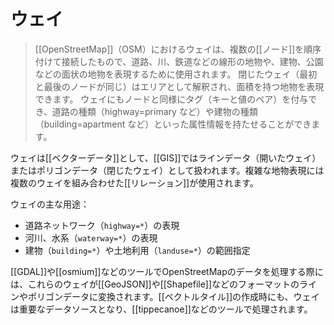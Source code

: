 # ウェイ

> [[OpenStreetMap]]（OSM）におけるウェイは、複数の[[ノード]]を順序付けて接続したもので、道路、川、鉄道などの線形の地物や、建物、公園などの面状の地物を表現するために使用されます。
> 閉じたウェイ（最初と最後のノードが同じ）はエリアとして解釈され、面積を持つ地物を表現できます。
> ウェイにもノードと同様にタグ（キーと値のペア）を付与でき、道路の種類（highway=primary など）や建物の種類（building=apartment など）といった属性情報を持たせることができます。

ウェイは[[ベクターデータ]]として、[[GIS]]ではラインデータ（開いたウェイ）またはポリゴンデータ（閉じたウェイ）として扱われます。複雑な地物表現には複数のウェイを組み合わせた[[リレーション]]が使用されます。

ウェイの主な用途：
- 道路ネットワーク（`highway=*`）の表現
- 河川、水系（`waterway=*`）の表現
- 建物（`building=*`）や土地利用（`landuse=*`）の範囲指定

[[GDAL]]や[[osmium]]などのツールでOpenStreetMapのデータを処理する際には、これらのウェイが[[GeoJSON]]や[[Shapefile]]などのフォーマットのラインやポリゴンデータに変換されます。[[ベクトルタイル]]の作成時にも、ウェイは重要なデータソースとなり、[[tippecanoe]]などのツールで処理されます。
